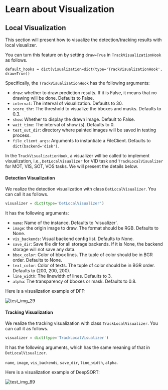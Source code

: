 # Learn about Visualization

## Local Visualization

This section will present how to visualize the detection/tracking results with local visualizer.

You can turn this feature on by setting `draw=True` in `TrackVisualizationHook` as follows.

```shell script
default_hooks = dict(visualization=dict(type='TrackVisualizationHook', draw=True))
```

Specifically, the `TrackVisualizationHook` has the following arguments:

- `draw`: whether to draw prediction results. If it is False, it means that no drawing will be done. Defaults to False.
- `interval`: The interval of visualization. Defaults to 30.
- `score_thr`: The threshold to visualize the bboxes and masks. Defaults to 0.3.
- `show`: Whether to display the drawn image. Default to False.
- `wait_time`: The interval of show (s). Defaults to 0.
- `test_out_dir`: directory where painted images will be saved in testing process.
- `file_client_args`: Arguments to instantiate a FileClient. Defaults to `dict(backend='disk')`.

In the `TrackVisualizationHook`, a visualizer will be called to implement visualization,
i.e., `DetLocalVisualizer` for VID task and `TrackLocalVisualizer` for MOT, VIS, SOT, VOS tasks.
We will present the details below.

#### Detection Visualization

We realize the detection visualization with class `DetLocalVisualizer`.
You can call it as follows.

```python
visualizer = dict(type='DetLocalVisualizer')
```

It has the following arguments:

- `name`: Name of the instance. Defaults to 'visualizer'.
- `image`: the origin image to draw. The format should be RGB. Defaults to None.
- `vis_backends`: Visual backend config list. Defaults to None.
- `save_dir`: Save file dir for all storage backends. If it is None, the backend storage will not save any data.
- `bbox_color`: Color of bbox lines. The tuple of color should be in BGR order. Defaults to None.
- `text_color`: Color of texts. The tuple of color should be in BGR order. Defaults to (200, 200, 200).
- `line_width`: The linewidth of lines. Defaults to 3.
- `alpha`: The transparency of bboxes or mask. Defaults to 0.8.

Here is a visualization example of DFF:

![test_img_29](https://user-images.githubusercontent.com/99722489/186062793-623f6b1e-163e-4e1a-aa79-efea2d97a16d.png)

#### Tracking Visualization

We realize the tracking visualization with class `TrackLocalVisualizer`.
You can call it as follows.

```python
visualizer = dict(type='TrackLocalVisualizer')
```

It has the following arguments, which has the same meaning of that in `DetLocalVisualizer`.

`name`, `image`, `vis_backends`, `save_dir`, `line_width`, `alpha`.

Here is a visualization example of DeepSORT:

![test_img_89](https://user-images.githubusercontent.com/99722489/186062929-6d0e4663-0d8e-4045-9ec8-67e0e41da876.png)
